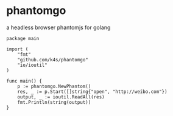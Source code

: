 # phantomgo
a headless browser phantomjs for golang
```
package main

import (
	"fmt"
	"github.com/k4s/phantomgo"
	"io/ioutil"
)

func main() {
	p := phantomgo.NewPhantom()
	res, _ := p.Start([]string{"open", "http://weibo.com"})
	output, _ := ioutil.ReadAll(res)
	fmt.Println(string(output))
}
```
